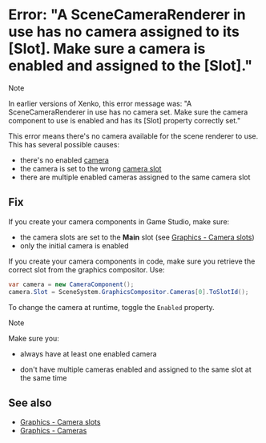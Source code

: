 # Error: "A SceneCameraRenderer in use has no camera assigned to its [Slot]. Make sure a camera is enabled and assigned to the [Slot]."

>[!Note]
>In earlier versions of Xenko, this error message was: "A SceneCameraRenderer in use has no camera set. Make sure the camera component to use is enabled and has its [Slot] property correctly set."

This error means there's no camera available for the scene renderer to use. This has several possible causes:

* there's no enabled [camera](../graphics/cameras.md)
* the camera is set to the wrong [camera slot](../graphics/camera-slots.md)
* there are multiple enabled cameras assigned to the same camera slot

## Fix

If you create your camera components in Game Studio, make sure:

* the camera slots are set to the **Main** slot (see [Graphics - Camera slots](../graphics/camera-slots.md))
* only the initial camera is enabled

If you create your camera components in code, make sure you retrieve the correct slot from the graphics compositor. Use:

```cs
var camera = new CameraComponent();
camera.Slot = SceneSystem.GraphicsCompositor.Cameras[0].ToSlotId();
```

To change the camera at runtime, toggle the ``Enabled`` property.

> [!Note]
> Make sure you:
>
> * always have at least one enabled camera
>
> * don't have multiple cameras enabled and assigned to the same slot at the same time

## See also

* [Graphics - Camera slots](../graphics/camera-slots.md)
* [Graphics - Cameras](../graphics/cameras.md)